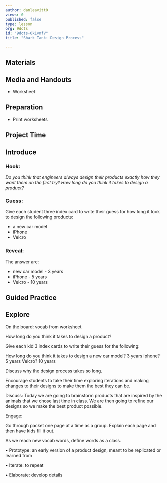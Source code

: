 ```yaml
---
author: danleavitt0
views: 0
published: false
type: lesson
org: 9dots
id: "9dots-Ok1vmfV"
title: "Shark Tank: Design Process"

---
```


## Materials

## Media and Handouts

- Worksheet

## Preparation

- Print worksheets

## Project Time

## Introduce

### Hook:
_Do you think that engineers always design their products exactly how they want them on the first try? How long do you think it takes to design a product?_

### Guess:
Give each student three index card to write their guess for how long it took to design the following products:

- a new car model
- iPhone
- Velcro

### Reveal:
The answer are:

- new car model - 3 years
- iPhone - 5 years
- Velcro - 10 years

## Guided Practice

## Explore


On the board:  vocab from worksheet



 


How long do you think it takes to design a product?

Give each kid 3 index cards to write their guess for the following:

How long do you think it takes to design a new car model?  3 years
iphone?  5 years
Velcro? 10 years

Discuss why the design process takes so long.  

Encourage students to take their time exploring iterations and making changes to their designs to make them the best they can be.


Discuss:  Today we are going to brainstorm products that are inspired by the animals that we chose last time in class.  We are then going to refine our designs so we make the best product possible.

Engage:

Go through packet one page at a time as a group.  Explain each page and then have kids fill it out.

As we reach new vocab words, define words as a class.

•	Prototype:  an early version of a product design, meant to be replicated or learned from

•	Iterate: to repeat

•	Elaborate:  develop details
